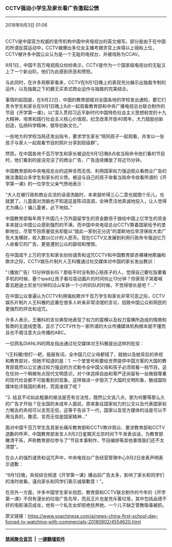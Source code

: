 ### CCTV强迫小学生及家长看广告激起公愤
------------------------

<div class="published">
 <span class="date" title="中国时间">
  <time datetime="2018-09-03T01:06:17+08:00">
   2018年9月3日 01:06
  </time>
 </span>
</div>
<br/>
<div class="wsw">
 <p>
  CCTV是中国官方权威的宣传机构中国中央电视台的英文缩写。部分是由于在中国的所谓反腐运动中，CCTV被爆出多位女主播考跟贪官上床得以上镜和上位，CCTV被许多中国公众认为是一个无耻的电视台，并被戏称为CCAV。
 </p>
 <p>
  9月1日，中国千百万电视观众纷纷表示，CCTV是作为一个国家级电视台的无耻又上了一个新台阶。他们为此感到厌恶和愤怒。
 </p>
 <p>
  与此同时，在许多观察家看来，CCTV在9月1日晚上的表现充分展示出独裁专制的运作，以及独裁之下的霸王买卖式商业运作与独裁的完美结合。
 </p>
 <p>
  事情的起因是，在8月22日，中国的教育部就对全国各地的学校发出通知，要它们责令学生和家长在9月1日晚上8点一起观看教育部和中央广播电视总台联合制作的节目《开学第一课》，以“深入贯彻习近平新时代中国特色社会主义思想和党的十九大精神，培育和践行社会主义核心价值观，纪念改革开放40周年，大力鼓励创新创造，弘扬科学精神，倡导创新文化。”
 </p>
 <p>
  一些地方的学校当局还发出指令，要求学生家长“陪同孩子一起观看，并发以一张孩子与家人一起观看节目的照片分享到班级群”。
 </p>
 <p>
  然而，在中国各地千百万学生和家长被迫在9月1日晚8点收当局命令他们看的节目时，他们看到的是没完没了的商业广告，广告连续播放了将近15分钟。
 </p>
 <p>
  中国教育部和中央电视总台的这种言而无信、利用国家权力强迫观众看商业广告的做法激起众多学生和家长的义愤。被迫与自己的孩子收看当局命令收看所谓的《开学第一课》的一位学生父亲气愤地表示：
 </p>
 <p>
  “大人在被行政和商业合流的话语洗脑时，本来就听得三心二意也就图个乐儿，也就罢了。儿童面对洗脑也不知道这是陈词滥调，全神贯注地真诚地投入，让人觉得尤为痛心！骗儿童者，必下地狱。”
 </p>
 <p>
  中国教育部每年用于外国几十万外国留学生的资金数倍于拨给中国上亿学生的资金本来就让中国公众感到强烈的不满，而中国中央电视总台CCTV靠着国家给予的垄断地位，尽管节目质量低劣却能以“就此一家别无分店”的垄断地位旱涝保收大卖广告大发横财，收入数以亿计的人民币。现在CCTV又发展到利用行政命令强迫亿万人收看它的广告，更是遭到公众的鄙视和憎恨。
 </p>
 <p>
  在中国成千上万的学生和家长纷纷谴责和诅咒CCTV和中国教育部赤裸裸地欺骗和欺诈之际，CCTV娱乐片制片人王科雅通过社交媒体对中国的家长发出教训：
 </p>
 <p>
  “（播放广告）13分钟很长吗？那些平时没有耐心陪孩子的人，觉得自己要吃饭要看手机的时候，塞个ipad让孩子看垃圾动画片的时间何止13分钟？你家孩子哭着喊着去趟迪士尼坐1分钟的过山车排一个小时的队的时候，不觉得很长是吧？…”
 </p>
 <p>
  在中国公众普遍认为CCTV利用强权欺诈千百万学生和家长非常可恶之际，CCTV娱乐片制片人王科雅的这番在很多人听来非常流氓的言论，招致中国公众和网民的更强烈的抨击和诅咒。
 </p>
 <p>
  许多人表示，王雅科的言论典型地表现了权力的蛮横以及权力蛮横所造成的情商和智商的无底线堕落，显示了CCTV作为一家所谓的大众传播媒体机构根本就不懂而且也不屑注意大众传播的ABC。
 </p>
 <p>
  一位网名DIANLIN的网友指出通过社交媒体对王科雅提出这样的批驳：
 </p>
 <p>
  “(王科雅)倒打一耙，振振有词，全中国几亿父母都错了，就她以及她背后的央视和教育部对，但她不知道的是：1. 一个堂堂号称要给世界提供中国方案的大国的教育部竟然以公文通过权力强迫的方式勒令全中国父母和孩子必须观看一档节目，这在任何一个稍微有点现代文明意识，对个体选择自由和尊严还尚留有一丝微弱尊重的现代社会都不可能看到的现象，这样做进一步毁灭了大国的文明形象，酿成国际媒体批评我国的素材，究竟谁错了呢？
 </p>
 <p>
  “2. 姑且不论如此粗暴的做法是否有合法性，既然公文说八点，那为何要等那么久的广告才开始？在全国的未成年人面前，原来象征国家权力的公文以及代表国家权力喉舌的央视可以言而无信，这等于告诉下一代，国家以及官方媒体的话是可以不用当真的，撒谎、言而无信是国家精神…”
 </p>
 <p>
  面对中国千百万学生及其家长痛斥教育部和CCTV欺诈观众、要求教育部和CCTV道歉的呼声，中国教育部发言人9月2日星期天北京时间下午发表谈话，为教育部撇清干系，声称教育部仅参与了“节目本事制作，节目编排等其他事情我们还不太清楚”。
 </p>
 <p>
  在众人的强烈谴责和诅咒声中，中央电视台广告经营管理中心9月2日发表声明表示道歉：
 </p>
 <p>
  “9月1日晚，央视综合频道《开学第一课》播出前广告太多，影响了家长和同学们的准时收看。谨向家长和同学们表示诚挚歉意！”。
 </p>
 <p>
  在另外一方面，许多中国学生家长抱怨，教育部和CCTV联合制作的今年的《开学第一课》不但有漫长的垃圾广告先导，而且正片也是充斥着垃圾，其中包括品德不好的电影演员成龙，他有一个私生女却拒绝抚养她，一个儿子缺乏管教吸毒被抓。
 </p>
</div>

原文链接：https://www.voachinese.com/a/news-china-first-school-day-forced-tv-watching-with-commercials-20180902/4554620.html


------------------------
#### [禁闻聚合首页](https://github.com/gfw-breaker/banned-news/blob/master/README.md) &nbsp;|&nbsp;  [一键翻墙软件](https://github.com/gfw-breaker/nogfw/blob/master/README.md)